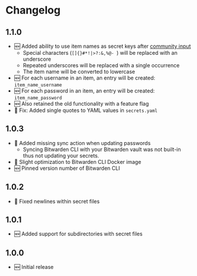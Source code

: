 # Changelog

## 1.1.0

* 🆕 Added ability to use item names as secret keys after [community input](https://reddit.com/r/homeassistant/comments/jqw4gf/addon_release_bitwarden_secrets_for_home_assistant/?ref=share&ref_source=link)
    * Special characters (`[]{}#*!|>?:&,%@- `) will be replaced with an underscore
    * Repeated underscores will be replaced with a single occurrence
    * The item name will be converted to lowercase
* 🆕 For each username in an item, an entry will be created: `item_name_username`
* 🆕 For each password in an item, an entry will be created: `item_name_password`
* 🆕 Also retained the old functionality with a feature flag
* 🐞 Fix: Added single quotes to YAML values in `secrets.yaml`

## 1.0.3

* 🐞 Added missing sync action when updating passwords
    * Syncing Bitwarden CLI with your Bitwarden vault was not built-in thus not updating your secrets.
* 🐞 Slight optimization to Bitwarden CLI Docker image
* 🆕 Pinned version number of Bitwarden CLI

## 1.0.2

* 🐞 Fixed newlines within secret files

## 1.0.1

* 🆕 Added support for subdirectories with secret files

## 1.0.0

* 🆕 Initial release
